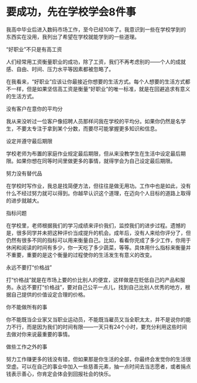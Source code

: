 # 要成功，先在学校学会8件事

我高中毕业后进入数码市场工作，至今已经10年了。我意识到一些在学校学到的东西实在没用，我列出了希望在学校就能学到的一些道理。

“好职业”不只是有高工资

人们经常用工资衡量职业的成功，除了工资，我们不再考虑别的——个人的成就感、自由、时间、压力水平等因素都被忽略了。

在我看来，“好职业”应该让你最接近你想要的生活方式。每个人想要的生活方式都不一样，但是如果坚信高工资是衡量“好职业”的唯一标准，就是在回避追求有意义的生活方式。

没有客户在意你的平均分

我从来没听过一位客户像招聘人员那样问我在学校的平均分。如果你仍然是名学生，不要太专注于拿到某个分数，而要尽可能掌握更多知识和信息。

设定并遵守最后期限

学校老师为布置的家庭作业规定最后期限，但从来没教学生在生活中设定最后期限。如果你想在同等时间里做更多的事情，就得学会为自己设定最后期限。

努力没有替代品

在学校时写作业，我总是找简便方法，但往往是做无用功。工作中也是如此，没有什么不经过努力就可以得到。你越早认识这个道理，在迈向个人目标的道路上取得的进步就越大。

指标问题

在学校里，老师根据我们的学习成绩来评价我们，监控我们的进步过程。遗憾的是，很多同学并未把这种评价当成提升的机会。成年后，没有人来给你评分了，但仍然有很多不同的指标可以用来衡量自己。比如，看看你完成了多少工作，你用于休闲和阅读的时间有多少，你一天吃了多少蔬菜，等等。具体用什么指标来衡量并不重要，重要的是这个衡量的过程使你的生活发生有意义的改变。

永远不要打“价格战”

打“价格战”就是在市场上要的价比别人的便宜，这样做是在贬低自己的产品和服务。永远不要打“价格战”，要对自己公平一点儿，找到自己比别人优秀的地方，根据自己提供的价值设定合理的价格。

你不能做所有的事

你不能既当企业家又当职业运动员，不能既当雇员又当全职太太，并不是说你的能力不行，而是因为我们的时间有限——一天只有24个小时，要充分利用这些时间去做对你来说最重要的事情。

做些工作之外的事

努力工作赚更多的钱没有错，但如果那是你生活的全部，你最终会发觉你的生活很空虚。可以在自己的事业中加入一些慈善元素，抽一点时间去当志愿者，或者捐点钱表示善心，你肯定会体会到回报社会的快乐。
